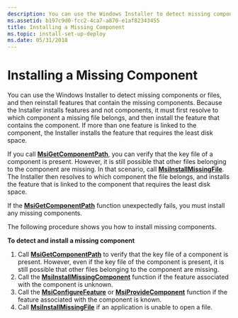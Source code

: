 ```yaml
---
description: You can use the Windows Installer to detect missing components or files, and then reinstall features that contain the missing components.
ms.assetid: b197c9d0-fcc2-4ca7-a870-e1af82343455
title: Installing a Missing Component
ms.topic: install-set-up-deploy
ms.date: 05/31/2018
---
```


# Installing a Missing Component

You can use the Windows Installer to detect missing components or files, and then reinstall features that contain the missing components. Because the Installer installs features and not components, it must first resolve to which component a missing file belongs, and then install the feature that contains the component. If more than one feature is linked to the component, the Installer installs the feature that requires the least disk space.

If you call [**MsiGetComponentPath**](/windows/desktop/api/Msi/nf-msi-msigetcomponentpatha), you can verify that the key file of a component is present. However, it is still possible that other files belonging to the component are missing. In that scenario, call [**MsiInstallMissingFile**](/windows/desktop/api/Msi/nf-msi-msiinstallmissingfilea). The Installer then resolves to which component the file belongs, and installs the feature that is linked to the component that requires the least disk space.

If the [**MsiGetComponentPath**](/windows/desktop/api/Msi/nf-msi-msigetcomponentpatha) function unexpectedly fails, you must install any missing components.

The following procedure shows you how to install missing components.

**To detect and install a missing component**

1.  Call [**MsiGetComponentPath**](/windows/desktop/api/Msi/nf-msi-msigetcomponentpatha) to verify that the key file of a component is present. However, even if the key file of the component is present, it is still possible that other files belonging to the component are missing.
2.  Call the [**MsiInstallMissingComponent**](/windows/desktop/api/Msi/nf-msi-msiinstallmissingcomponenta) function if the feature associated with the component is unknown.
3.  Call the [**MsiConfigureFeature**](/windows/desktop/api/Msi/nf-msi-msiconfigurefeaturea) or [**MsiProvideComponent**](/windows/desktop/api/Msi/nf-msi-msiprovidecomponenta) function if the feature associated with the component is known.
4.  Call [**MsiInstallMissingFile**](/windows/desktop/api/Msi/nf-msi-msiinstallmissingfilea) if an application is unable to open a file.

 

 



